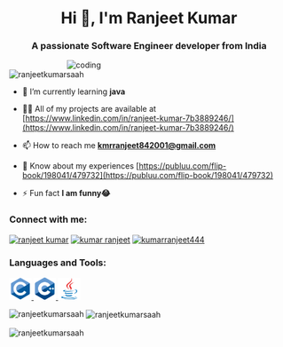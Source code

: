 <h1 align="center">Hi 👋, I'm Ranjeet Kumar</h1>
<h3 align="center">A passionate Software Engineer developer from India</h3>
<img align="right" alt="coding" width="400" src="">
<p align="left"> <img src="https://komarev.com/ghpvc/?username=ranjeetkumarsaah&label=Profile%20views&color=0e75b6&style=flat" alt="ranjeetkumarsaah" /> </p>

- 🌱 I’m currently learning **java**

- 👨‍💻 All of my projects are available at [https://www.linkedin.com/in/ranjeet-kumar-7b3889246/](https://www.linkedin.com/in/ranjeet-kumar-7b3889246/)

- 📫 How to reach me **kmrranjeet842001@gmail.com**

- 📄 Know about my experiences [https://publuu.com/flip-book/198041/479732](https://publuu.com/flip-book/198041/479732)

- ⚡ Fun fact **I am funny😂**

<h3 align="left">Connect with me:</h3>
<p align="left">
<a href="https://linkedin.com/in/ranjeet kumar" target="blank"><img align="center" src="https://raw.githubusercontent.com/rahuldkjain/github-profile-readme-generator/master/src/images/icons/Social/linked-in-alt.svg" alt="ranjeet kumar" height="30" width="40" /></a>
<a href="https://fb.com/kumar ranjeet" target="blank"><img align="center" src="https://raw.githubusercontent.com/rahuldkjain/github-profile-readme-generator/master/src/images/icons/Social/facebook.svg" alt="kumar ranjeet" height="30" width="40" /></a>
<a href="https://instagram.com/kumarranjeet444" target="blank"><img align="center" src="https://raw.githubusercontent.com/rahuldkjain/github-profile-readme-generator/master/src/images/icons/Social/instagram.svg" alt="kumarranjeet444" height="30" width="40" /></a>
</p>

<h3 align="left">Languages and Tools:</h3>
<p align="left"> <a href="https://www.cprogramming.com/" target="_blank" rel="noreferrer"> <img src="https://raw.githubusercontent.com/devicons/devicon/master/icons/c/c-original.svg" alt="c" width="40" height="40"/> </a> <a href="https://www.w3schools.com/cpp/" target="_blank" rel="noreferrer"> <img src="https://raw.githubusercontent.com/devicons/devicon/master/icons/cplusplus/cplusplus-original.svg" alt="cplusplus" width="40" height="40"/> </a> <a href="https://www.java.com" target="_blank" rel="noreferrer"> <img src="https://raw.githubusercontent.com/devicons/devicon/master/icons/java/java-original.svg" alt="java" width="40" height="40"/> </a> </p>

<p><img align="left" src="https://github-readme-stats.vercel.app/api/top-langs?username=ranjeetkumarsaah&show_icons=true&locale=en&layout=compact" alt="ranjeetkumarsaah" /></p>

<p>&nbsp;<img align="center" src="https://github-readme-stats.vercel.app/api?username=ranjeetkumarsaah&show_icons=true&locale=en" alt="ranjeetkumarsaah" /></p>

<p><img align="center" src="https://github-readme-streak-stats.herokuapp.com/?user=ranjeetkumarsaah&" alt="ranjeetkumarsaah" /></p>
